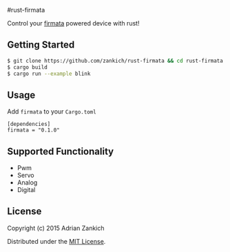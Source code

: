 #rust-firmata

Control your [firmata](https://github.com/firmata/protocol) powered device with rust!

Getting Started
---
```bash
$ git clone https://github.com/zankich/rust-firmata && cd rust-firmata
$ cargo build
$ cargo run --example blink
```
Usage
---
Add `firmata` to  your `Cargo.toml`
```
[dependencies]                                                                                       
firmata = "0.1.0"
```

Supported Functionality
---
- Pwm 
- Servo
- Analog
- Digital

## License
Copyright (c) 2015 Adrian  Zankich

Distributed under the [MIT License](LICENSE).
